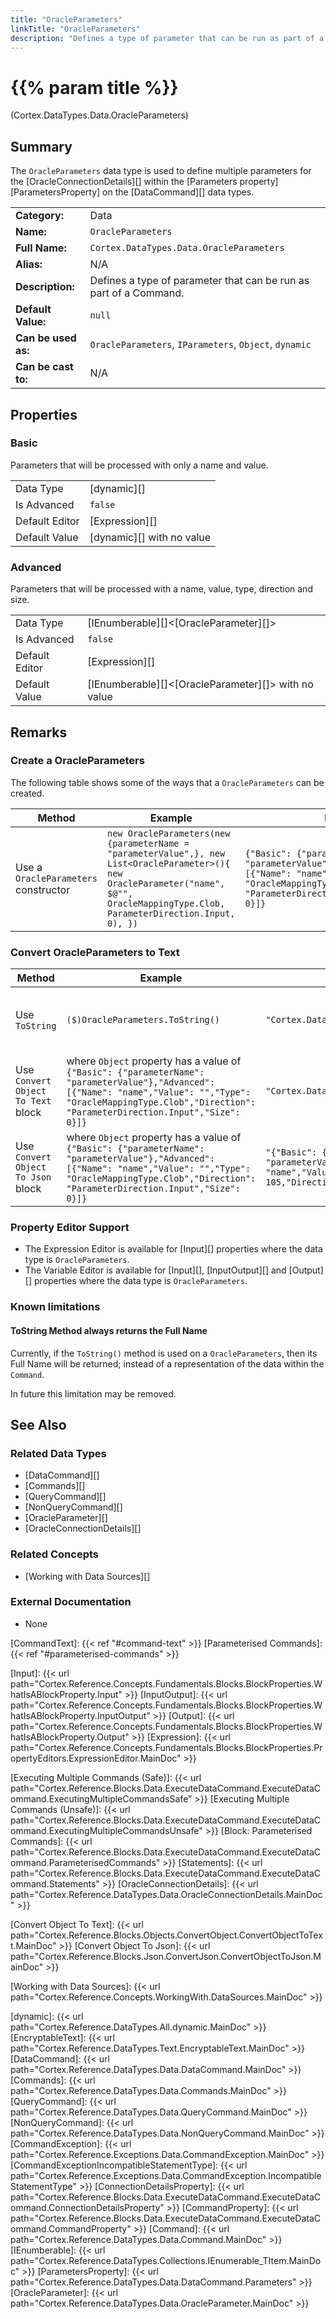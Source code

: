```yaml
---
title: "OracleParameters"
linkTitle: "OracleParameters"
description: "Defines a type of parameter that can be run as part of a Command."
---
```


# {{% param title %}}

<p class="namespace">(Cortex.DataTypes.Data.OracleParameters)</p>

## Summary

The `OracleParameters` data type is used to define multiple parameters for the [OracleConnectionDetails][] within the [Parameters property][ParametersProperty] on the [DataCommand][] data types.

| | |
|-|-|
| **Category:**          | Data |
| **Name:**              | `OracleParameters` |
| **Full Name:**         | `Cortex.DataTypes.Data.OracleParameters` |
| **Alias:**             | N/A |
| **Description:**       | Defines a type of parameter that can be run as part of a Command. |
| **Default Value:**     | `null` |
| **Can be used as:**    | `OracleParameters`, `IParameters`, `Object`, `dynamic` |
| **Can be cast to:**    |  N/A |

## Properties

### Basic

Parameters that will be processed with only a name and value.

| | |
|--------------------|---------------------------|
| Data Type | [dynamic][] |
| Is Advanced | `false` |
| Default Editor | [Expression][] |
| Default Value | [dynamic][] with no value |

### Advanced

Parameters that will be processed with a name, value, type, direction and size.

| | |
|--------------------|---------------------------|
| Data Type | [IEnumberable][]&lt;[OracleParameter][]&gt; |
| Is Advanced | `false` |
| Default Editor | [Expression][] |
| Default Value | [IEnumberable][]&lt;[OracleParameter][]&gt; with no value |

## Remarks

### Create a OracleParameters

The following table shows some of the ways that a `OracleParameters` can be created.

| Method | Example | Result | Editor&nbsp;Support | Notes |
|-|-|-|-|-|
| Use a `OracleParameters` constructor | `new OracleParameters(new {parameterName = "parameterValue",}, new List<OracleParameter>(){ new OracleParameter("name", $@"", OracleMappingType.Clob, ParameterDirection.Input, 0), })` | `{"Basic": {"parameterName": "parameterValue"},"Advanced": [{"Name": "name","Value": "","Type": "OracleMappingType.Clob","Direction": "ParameterDirection.Input","Size": 0}]}` | Expression | |

### Convert OracleParameters to Text

| Method | Example | Result | Editor&nbsp;Support | Notes |
|-|-|-|-|-|
| Use `ToString` | `($)OracleParameters.ToString()` | `"Cortex.DataTypes.Data.OracleParameters"` | Expression | ToString will return the Full Name of the OracleParameters Data Type |
| Use `Convert Object To Text` block | where `Object` property has a value of `{"Basic": {"parameterName": "parameterValue"},"Advanced": [{"Name": "name","Value": "","Type": "OracleMappingType.Clob","Direction": "ParameterDirection.Input","Size": 0}]}` | `"Cortex.DataTypes.Data.OracleParameters"` | N/A  | See [Convert Object To Text][] |
| Use `Convert Object To Json` block    | where `Object` property has a value of `{"Basic": {"parameterName": "parameterValue"},"Advanced": [{"Name": "name","Value": "","Type": "OracleMappingType.Clob","Direction": "ParameterDirection.Input","Size": 0}]}` | `"{"Basic": {"parameterName": "parameterValue"},"Advanced": [{"Name": "name","Value": "","Type": 105,"Direction": 1,"Size": 0}]}"` | N/A  | See [Convert Object To Json][] |

### Property Editor Support

* The Expression Editor is available for [Input][] properties where the data type is `OracleParameters`.
* The Variable Editor is available for [Input][], [InputOutput][] and [Output][] properties where the data type is `OracleParameters`.

### Known limitations

#### ToString Method always returns the Full Name

Currently, if the `ToString()` method is used on a `OracleParameters`, then its Full Name will be returned; instead of a representation of the data within the `Command`.

In future this limitation may be removed.

## See Also

### Related Data Types

* [DataCommand][]
* [Commands][]
* [QueryCommand][]
* [NonQueryCommand][]
* [OracleParameter][]
* [OracleConnectionDetails][]

### Related Concepts

* [Working with Data Sources][]

### External Documentation

* None

[CommandText]: {{< ref "#command-text" >}}
[Parameterised Commands]: {{< ref "#parameterised-commands" >}}

[Input]: {{< url path="Cortex.Reference.Concepts.Fundamentals.Blocks.BlockProperties.WhatIsABlockProperty.Input" >}}
[InputOutput]: {{< url path="Cortex.Reference.Concepts.Fundamentals.Blocks.BlockProperties.WhatIsABlockProperty.InputOutput" >}}
[Output]: {{< url path="Cortex.Reference.Concepts.Fundamentals.Blocks.BlockProperties.WhatIsABlockProperty.Output" >}}
[Expression]: {{< url path="Cortex.Reference.Concepts.Fundamentals.Blocks.BlockProperties.PropertyEditors.ExpressionEditor.MainDoc" >}}

[Executing Multiple Commands (Safe)]: {{< url path="Cortex.Reference.Blocks.Data.ExecuteDataCommand.ExecuteDataCommand.ExecutingMultipleCommandsSafe" >}}
[Executing Multiple Commands (Unsafe)]: {{< url path="Cortex.Reference.Blocks.Data.ExecuteDataCommand.ExecuteDataCommand.ExecutingMultipleCommandsUnsafe" >}}
[Block: Parameterised Commands]: {{< url path="Cortex.Reference.Blocks.Data.ExecuteDataCommand.ExecuteDataCommand.ParameterisedCommands" >}}
[Statements]: {{< url path="Cortex.Reference.Blocks.Data.ExecuteDataCommand.ExecuteDataCommand.Statements" >}}
[OracleConnectionDetails]: {{< url path="Cortex.Reference.DataTypes.Data.OracleConnectionDetails.MainDoc" >}}

[Convert Object To Text]: {{< url path="Cortex.Reference.Blocks.Objects.ConvertObject.ConvertObjectToText.MainDoc" >}}
[Convert Object To Json]: {{< url path="Cortex.Reference.Blocks.Json.ConvertJson.ConvertObjectToJson.MainDoc" >}}

[Working with Data Sources]: {{< url path="Cortex.Reference.Concepts.WorkingWith.DataSources.MainDoc" >}}

[dynamic]: {{< url path="Cortex.Reference.DataTypes.All.dynamic.MainDoc" >}}
[EncryptableText]: {{< url path="Cortex.Reference.DataTypes.Text.EncryptableText.MainDoc" >}}
[DataCommand]: {{< url path="Cortex.Reference.DataTypes.Data.DataCommand.MainDoc" >}}
[Commands]: {{< url path="Cortex.Reference.DataTypes.Data.Commands.MainDoc" >}}
[QueryCommand]: {{< url path="Cortex.Reference.DataTypes.Data.QueryCommand.MainDoc" >}}
[NonQueryCommand]: {{< url path="Cortex.Reference.DataTypes.Data.NonQueryCommand.MainDoc" >}}
[CommandException]: {{< url path="Cortex.Reference.Exceptions.Data.CommandException.MainDoc" >}}
[CommandExceptionIncompatibleStatementType]: {{< url path="Cortex.Reference.Exceptions.Data.CommandException.IncompatibleStatementType" >}}
[ConnectionDetailsProperty]: {{< url path="Cortex.Reference.Blocks.Data.ExecuteDataCommand.ExecuteDataCommand.ConnectionDetailsProperty" >}}
[CommandProperty]: {{< url path="Cortex.Reference.Blocks.Data.ExecuteDataCommand.ExecuteDataCommand.CommandProperty" >}}
[Command]: {{< url path="Cortex.Reference.DataTypes.Data.Command.MainDoc" >}}
[IEnumberable]: {{< url path="Cortex.Reference.DataTypes.Collections.IEnumerable_TItem.MainDoc" >}}
[ParametersProperty]: {{< url path="Cortex.Reference.DataTypes.Data.DataCommand.Parameters" >}}
[OracleParameter]: {{< url path="Cortex.Reference.DataTypes.Data.OracleParameter.MainDoc" >}}
